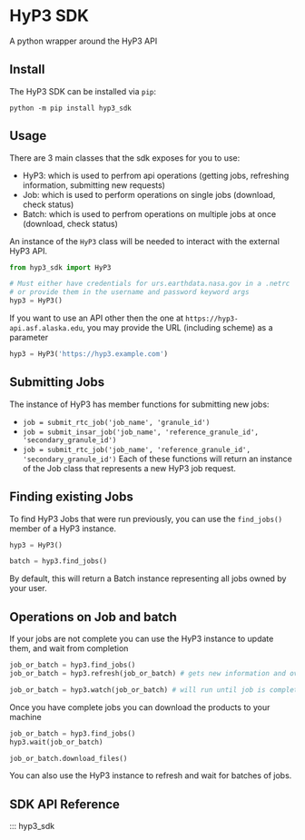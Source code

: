 # HyP3 SDK

A python wrapper around the HyP3 API

## Install

The HyP3 SDK can be installed via `pip`:

```
python -m pip install hyp3_sdk
```

## Usage

There are 3 main classes that the sdk exposes for you to use:

- HyP3: which is used to perfrom api operations (getting jobs, refreshing information, submitting new requests)
- Job: which is used to perform operations on single jobs (download, check status)
- Batch: which is used to perfrom operations on multiple jobs at once (download, check status)

An instance of the `HyP3` class will be needed to interact with the external HyP3 API.
```python
from hyp3_sdk import HyP3

# Must either have credentials for urs.earthdata.nasa.gov in a .netrc
# or provide them in the username and password keyword args
hyp3 = HyP3()
```
If you want to use an API other then the one at `https://hyp3-api.asf.alaska.edu`, you may provide 
the URL (including scheme) as a parameter
```python
hyp3 = HyP3('https://hyp3.example.com')
```

## Submitting Jobs

The instance of HyP3 has member functions for submitting new jobs:
- `job = submit_rtc_job('job_name', 'granule_id')` 
- `job = submit_insar_job('job_name', 'reference_granule_id', 'secondary_granule_id')` 
- `job = submit_rtc_job('job_name', 'reference_granule_id', 'secondary_granule_id')` 
Each of these functions will return an instance of the Job class that represents a new HyP3 job request.

## Finding existing Jobs
To find HyP3 Jobs that were run previously, you can use the `find_jobs()` member
of a HyP3 instance.
```python
hyp3 = HyP3()

batch = hyp3.find_jobs()
```
By default, this will return a Batch instance representing all jobs owned by your user.


## Operations on Job and batch

If your jobs are not complete you can use the HyP3 instance to update them, and wait from completion
```python
job_or_batch = hyp3.find_jobs()
job_or_batch = hyp3.refresh(job_or_batch) # gets new information and overwrites the existing Job/batch with it

job_or_batch = hyp3.watch(job_or_batch) # will run until job is complete this will take quite some time
```

Once you have complete jobs you can download the products to your machine
```python
job_or_batch = hyp3.find_jobs()
hyp3.wait(job_or_batch)

job_or_batch.download_files()
```

You can also use the HyP3 instance to refresh and wait for batches of jobs.

## SDK API Reference

::: hyp3_sdk
